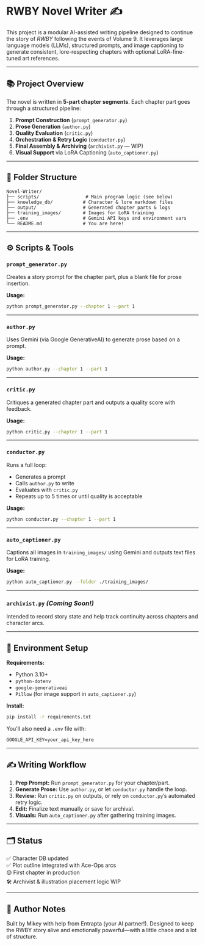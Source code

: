 # RWBY Novel Writer ✍️

This project is a modular AI-assisted writing pipeline designed to continue the story of *RWBY* following the events of Volume 9. It leverages large language models (LLMs), structured prompts, and image captioning to generate consistent, lore-respecting chapters with optional LoRA-fine-tuned art references.

---

## 📚 Project Overview

The novel is written in **5-part chapter segments**. Each chapter part goes through a structured pipeline:

1. **Prompt Construction** (`prompt_generator.py`)
2. **Prose Generation** (`author.py`)
3. **Quality Evaluation** (`critic.py`)
4. **Orchestration & Retry Logic** (`conductor.py`)
5. **Final Assembly & Archiving** (`archivist.py` — WIP)
6. **Visual Support** via LoRA Captioning (`auto_captioner.py`)

---

## 📁 Folder Structure

```text
Novel-Writer/
├── scripts/                 # Main program logic (see below)
├── knowledge_db/           # Character & lore markdown files
├── output/                 # Generated chapter parts & logs
├── training_images/        # Images for LoRA training
├── .env                    # Gemini API keys and environment vars
└── README.md               # You are here!
```

---

## ⚙️ Scripts & Tools

### `prompt_generator.py`

Creates a story prompt for the chapter part, plus a blank file for prose insertion.

**Usage:**

```bash
python prompt_generator.py --chapter 1 --part 1
```

---

### `author.py`

Uses Gemini (via Google GenerativeAI) to generate prose based on a prompt.

**Usage:**

```bash
python author.py --chapter 1 --part 1
```

---

### `critic.py`

Critiques a generated chapter part and outputs a quality score with feedback.

**Usage:**

```bash
python critic.py --chapter 1 --part 1
```

---

### `conductor.py`

Runs a full loop:

- Generates a prompt
- Calls `author.py` to write
- Evaluates with `critic.py`
- Repeats up to 5 times or until quality is acceptable

**Usage:**

```bash
python conductor.py --chapter 1 --part 1
```

---

### `auto_captioner.py`

Captions all images in `training_images/` using Gemini and outputs text files for LoRA training.

**Usage:**

```bash
python auto_captioner.py --folder ./training_images/
```

---

### `archivist.py` *(Coming Soon!)*

Intended to record story state and help track continuity across chapters and character arcs.

---

## 🧪 Environment Setup

**Requirements:**

- Python 3.10+
- `python-dotenv`
- `google-generativeai`
- `Pillow` (for image support in `auto_captioner.py`)

**Install:**

```bash
pip install -r requirements.txt
```

You'll also need a `.env` file with:

```text
GOOGLE_API_KEY=your_api_key_here
```

---

## ✍️ Writing Workflow

1. **Prep Prompt:** Run `prompt_generator.py` for your chapter/part.
2. **Generate Prose:** Use `author.py`, or let `conductor.py` handle the loop.
3. **Review:** Run `critic.py` on outputs, or rely on `conductor.py`’s automated retry logic.
4. **Edit:** Finalize text manually or save for archival.
5. **Visuals:** Run `auto_captioner.py` after gathering training images.

---

## 🗂️ Status

✅ Character DB updated  
✅ Plot outline integrated with Ace-Ops arcs  
🟡 First chapter in production  
🛠️ Archivist & illustration placement logic WIP

---

## 🔧 Author Notes

Built by Mikey with help from Entrapta (your AI partner!). Designed to keep the RWBY story alive and emotionally powerful—with a little chaos and a lot of structure.
